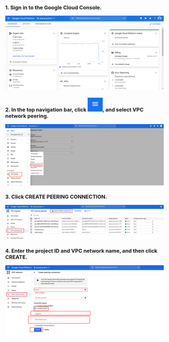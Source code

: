 
### 1. Sign in to the Google Cloud Console. 

![gcp-console](/peering/img/gcp-console.png)

### 2. In the top navigation bar, click ![gcp-button](/peering/img/gcp-button.png), and select **VPC network peering**.

![gcp-vpc-network](/peering/img/gcp-vpc-network.jpg)

### 3. Click **CREATE PEERING CONNECTION**.

![creating-peering-button](/peering/img/creating-peering-button.jpg)

### 4. Enter the project ID and VPC network name, and then click **CREATE**.

![create-peering](/peering/img/create-peering.png)
